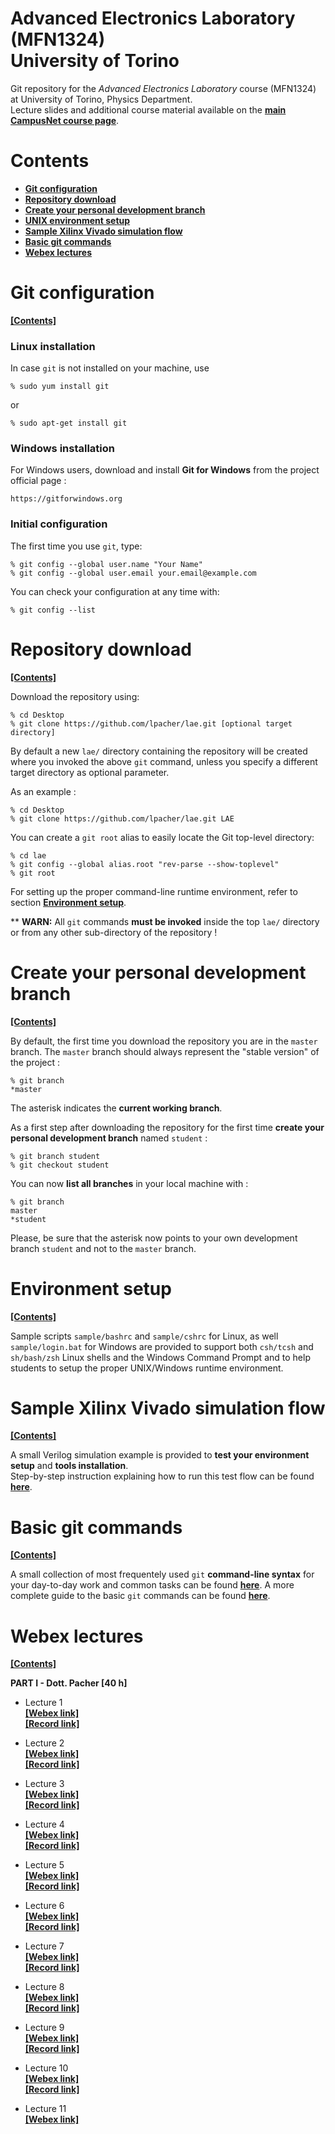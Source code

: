 # Advanced Electronics Laboratory (MFN1324) <br/> University of Torino

Git repository for the _Advanced Electronics Laboratory_ course (MFN1324) at University of Torino, Physics Department.<br/>
Lecture slides and additional course material available
on the [**main CampusNet course page**](https://fisica.campusnet.unito.it/do/corsi.pl/Show?_id=70d4).

# Contents

* [**Git configuration**](#git-configuration)
* [**Repository download**](#repository-download)
* [**Create your personal development branch**](#create-your-personal-development-branch)
* [**UNIX environment setup**](#environment-setup)
* [**Sample Xilinx Vivado simulation flow**](#sample-xilinx-vivado-simulation-flow)
* [**Basic git commands**](#basic-git-commands)
* [**Webex lectures**](#webex-lectures)


# Git configuration
[**[Contents]**](#contents)

### Linux installation

In case `git` is not installed on your machine, use

```
% sudo yum install git
```

or

```
% sudo apt-get install git
```


### Windows installation

For Windows users, download and install **Git for Windows** from the project official page : 

```
https://gitforwindows.org
```


### Initial configuration

The first time you use `git`, type:

```
% git config --global user.name "Your Name"
% git config --global user.email your.email@example.com
```

You can check your configuration at any time with:

```
% git config --list
```


# Repository download
[**[Contents]**](#contents)

Download the repository using:


```
% cd Desktop
% git clone https://github.com/lpacher/lae.git [optional target directory]
```

By default a new `lae/` directory containing the repository will be created where you invoked the above `git` command, unless
you specify a different target directory as optional parameter.

As an example :


```
% cd Desktop
% git clone https://github.com/lpacher/lae.git LAE
```


You can create a `git root` alias to easily locate the Git top-level directory:

```
% cd lae
% git config --global alias.root "rev-parse --show-toplevel"
% git root
```

For setting up the proper command-line runtime environment, refer to section [**Environment setup**](#environment-setup).

** **WARN:** All `git` commands **must be invoked** inside the top `lae/` directory or from any other sub-directory of the repository !


# Create your personal development branch
[**[Contents]**](#contents)

By default, the first time you download the repository you are in the `master` branch.
The `master` branch should always represent the "stable version" of the project :

```
% git branch
*master
```

The asterisk indicates the **current working branch**.


As a first step after downloading the repository for the first time
**create your personal development branch** named `student` :

```
% git branch student
% git checkout student
```

You can now **list all branches** in your local machine with :

```
% git branch
master
*student
```

Please, be sure that the asterisk now points to your own development branch `student` and not to the `master` branch.


# Environment setup
[**[Contents]**](#contents)

Sample scripts `sample/bashrc` and `sample/cshrc` for Linux, as well `sample/login.bat` for Windows are provided to support 
both `csh/tcsh` and `sh/bash/zsh` Linux shells and the Windows Command Prompt and to help students to setup the proper UNIX/Windows
runtime environment.

# Sample Xilinx Vivado simulation flow
[**[Contents]**](#contents)

A small Verilog simulation example is provided to **test your environment setup** and **tools installation**.<br/>
Step-by-step instruction explaining how to run this test flow can be found [**here**](fpga/test/README.md).


# Basic git commands
[**[Contents]**](#contents)

A small collection of most frequentely used `git` **command-line syntax** for your day-to-day work and common tasks can be found [**here**](doc/git/README.md).
A more complete guide to the basic `git` commands can be found [**here**](http://doc.gitlab.com/ee/gitlab-basics/start-using-git.html).



# Webex lectures
[**[Contents]**](#contents)

**PART I - Dott. Pacher [40 h]**

* Lecture 1<br/>
[**[Webex link]**](https://unito.webex.com/unito/j.php?MTID=m43898a5fdd9844dbfb3abc4dcf49b780)<br/>
[**[Record link]**](https://unito.webex.com/recordingservice/sites/unito/recording/bf7ac1a2dc3d43dba524390112ee13db)

* Lecture 2<br/>
[**[Webex link]**](https://unito.webex.com/unito/j.php?MTID=m72f73fcda2b25e3710dfa22e3de0b1af)<br/>
[**[Record link]**](https://unito.webex.com/recordingservice/sites/unito/recording/play/5d89e415fb83422ca4400d35aecdc026)

* Lecture 3<br/>
[**[Webex link]**](https://unito.webex.com/unito/j.php?MTID=med80880534a0d09bb2c23ee393302382)<br/>
[**[Record link]**](https://unito.webex.com/recordingservice/sites/unito/recording/play/462fdafa9e2e45629207c88bdb16e141)


* Lecture 4<br/>
[**[Webex link]**](https://unito.webex.com/unito/j.php?MTID=m313e97db933a759d6ef614e8ce86d2bd)<br/>
[**[Record link]**](https://unito.webex.com/recordingservice/sites/unito/recording/play/4a5d0d36ca234faebb5c0d1396ac13c7)

* Lecture 5<br/>
[**[Webex link]**](https://unito.webex.com/unito/j.php?MTID=m7d5ab6afc3af8e273bb4a331af162868)<br/>
[**[Record link]**](https://unito.webex.com/recordingservice/sites/unito/recording/play/a66b8e5d30c4414388c3ec7f97e36237)

* Lecture 6<br/>
[**[Webex link]**](https://unito.webex.com/unito/j.php?MTID=m05a2f116b9c8118578730741706dec2e)<br/>
[**[Record link]**](https://unito.webex.com/recordingservice/sites/unito/recording/play/268f2f7d725745dd81e2ccbec7ec2736)

* Lecture 7<br/>
[**[Webex link]**](https://unito.webex.com/unito/j.php?MTID=m5105d294f230ba61635913578ad3c967)<br/>
[**[Record link]**](https://unito.webex.com/recordingservice/sites/unito/recording/play/a08974e4489b4cddbb788483470856de)

* Lecture 8<br/>
[**[Webex link]**](https://unito.webex.com/unito/j.php?MTID=m4034eb89f9782fad79c4607b90eedaab)<br/>
[**[Record link]**](https://unito.webex.com/recordingservice/sites/unito/recording/play/a76c8138b3b84b218b9e1939f39da304)

* Lecture 9<br>
[**[Webex link]**](https://unito.webex.com/unito/j.php?MTID=mac33ab0c4781c9a304a23db6fe0479c9)<br/>
[**[Record link]**](https://unito.webex.com/recordingservice/sites/unito/recording/play/b00e5bce85a64061bd9932628de607aa)

* Lecture 10<br>
[**[Webex link]**](https://unito.webex.com/unito/j.php?MTID=me5f4409644da9c4af862fc9fbd1375ff)<br/>
[**[Record link]**](https://unito.webex.com/recordingservice/sites/unito/recording/play/299f3d7acbb34901967b4417a7f685b1)

* Lecture 11<br>
[**[Webex link]**](https://unito.webex.com/unito/j.php?MTID=m61685b12e338a43b0c32d0fd0a3f7a1b)<br/>

